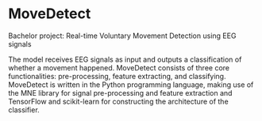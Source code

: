 # MoveDetect
Bachelor project: Real-time Voluntary Movement Detection using EEG signals

The model receives EEG signals as input and outputs a classification of whether a movement happened.
MoveDetect consists of three core functionalities: pre-processing, feature extracting, and classifying. MoveDetect is written in the Python programming language, making use of the MNE library for signal pre-processing and feature extraction and TensorFlow and scikit-learn for constructing the architecture of the classifier.
